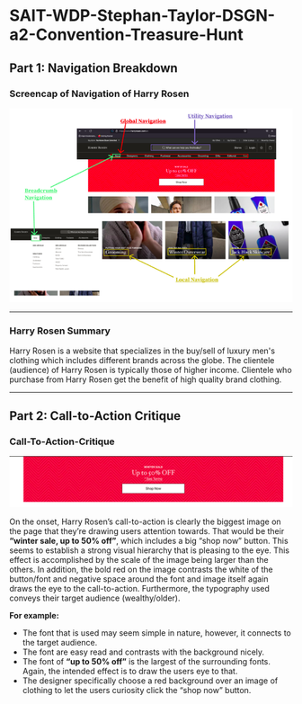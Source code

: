 # SAIT-WDP-Stephan-Taylor-DSGN-a2-Convention-Treasure-Hunt #

## Part 1: Navigation Breakdown ##
### Screencap of Navigation of Harry Rosen ###
![screencap](https://github.com/Stayl045/dsgn270-a2/blob/3ac8fd09f2d21361eac13e3c94ee52d64cd989a8/screencap-of-navigation.png)

---

### Harry Rosen Summary ###
Harry Rosen is a website that specializes in the buy/sell of luxury men's clothing which includes different brands across the globe. The clientele (audience) of Harry Rosen is typically those of higher income. Clientele who purchase from Harry Rosen get the benefit of high quality brand clothing.


---

## Part 2: Call-to-Action Critique ##

### **Call-To-Action-Critique** ###
![CalltoActionImage](https://github.com/Stayl045/dsgn270-a2/blob/b81782a395a4a04852f6c39a220d6bfbd5159065/Harry%20Rosen%20call%20to%20action.png)

On the onset, Harry Rosen’s call-to-action is clearly the biggest image on the page that they’re drawing users attention towards. That would be their **“winter sale, up to 50% off”**, which includes a big “shop now” button. This seems to establish a strong visual hierarchy that is pleasing to the eye. This effect is accomplished by the scale of the image being larger than the others. In addition, the bold red on the image contrasts the white of the button/font and negative space around the font and image itself again draws the eye to the call-to-action. Furthermore, the typography used conveys their target audience (wealthy/older). 

**For example:**
-	The font that is used may seem simple in nature, however, it connects to the target audience.
-	The font are easy read and contrasts with the background nicely. 
-	The font of **“up to 50% off”** is the largest of the surrounding fonts. Again, the intended effect is to draw the users eye to that.
-	The designer specifically choose a red background over an image of clothing to let the users curiosity click the “shop now” button.
